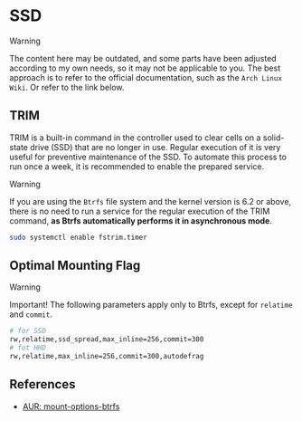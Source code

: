 # SSD

> [!WARNING]
> The content here may be outdated, and some parts have been adjusted according to my own needs, so it may not be applicable to you. The best approach is to refer to the official documentation, such as the `Arch Linux Wiki`. Or refer to the link below.

## TRIM

TRIM is a built-in command in the controller used to clear cells on a solid-state drive (SSD) that are no longer in use. Regular execution of it is very useful for preventive maintenance of the SSD. To automate this process to run once a week, it is recommended to enable the prepared service.

> [!WARNING]
> If you are using the `Btrfs` file system and the kernel version is 6.2 or above, there is no need to run a service for the regular execution of the TRIM command, **as Btrfs automatically performs it in asynchronous mode**.

```sh
sudo systemctl enable fstrim.timer
```

## Optimal Mounting Flag

> [!WARNING]
> Important! The following parameters apply only to Btrfs, except for `relatime` and `commit`.

```sh
# for SSD
rw,relatime,ssd_spread,max_inline=256,commit=300
# fot HHD
rw,relatime,max_inline=256,commit=300,autodefrag
```

## References

- [AUR: mount-options-btrfs](https://ventureo.codeberg.page/source/file-systems.html#mount-options-btrfs)
